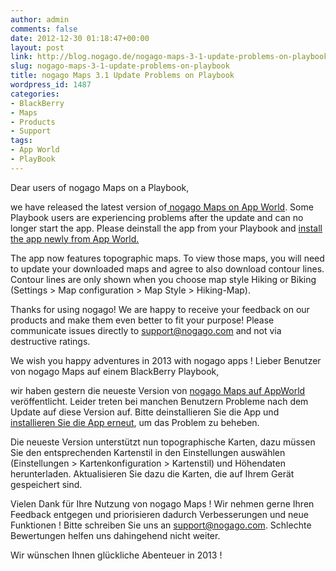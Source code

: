 ```yaml
---
author: admin
comments: false
date: 2012-12-30 01:18:47+00:00
layout: post
link: http://blog.nogago.de/nogago-maps-3-1-update-problems-on-playbook/
slug: nogago-maps-3-1-update-problems-on-playbook
title: nogago Maps 3.1 Update Problems on Playbook
wordpress_id: 1487
categories:
- BlackBerry
- Maps
- Products
- Support
tags:
- App World
- PlayBook
---
```


Dear users of nogago Maps on a Playbook,

we have released the latest version of[ nogago Maps on App World](http://appworld.blackberry.com/webstore/content/128568/). Some Playbook users are experiencing problems after the update and can no longer start the app. Please deinstall the app from your Playbook and [install the app newly from App World.](http://appworld.blackberry.com/webstore/content/128568/)

The app now features topographic maps. To view those maps, you will need to update your downloaded maps and agree to also download contour lines. Contour lines are only shown when you choose map style Hiking or Biking (Settings > Map configuration > Map Style > Hiking-Map). 

Thanks for using nogago! We are happy to receive your feedback on our products and make them even better to fit your purpose! Please communicate issues directly to [support@nogago.com](mailto:support@nogago.com) and not via destructive ratings.

We wish you happy adventures in 2013 with nogago apps !
Lieber Benutzer von nogago Maps auf einem BlackBerry Playbook,

wir haben gestern die neueste Version von [nogago Maps auf AppWorld](http://appworld.blackberry.com/webstore/content/128568/) veröffentlicht. Leider treten bei manchen Benutzern Probleme nach dem Update auf diese Version auf. Bitte deinstallieren Sie die App und [installieren Sie die App erneut](http://appworld.blackberry.com/webstore/content/128568/), um das Problem zu beheben. 

Die neueste Version unterstützt nun topographische Karten, dazu müssen Sie den entsprechenden Kartenstil in den Einstellungen auswählen (Einstellungen > Kartenkonfiguration > Kartenstil) und Höhendaten herunterladen. Aktualisieren Sie dazu die Karten, die auf Ihrem Gerät gespeichert sind.

Vielen Dank für Ihre Nutzung von nogago Maps ! Wir nehmen gerne Ihren Feedback entgegen und priorisieren dadurch Verbesserungen und neue Funktionen ! Bitte schreiben Sie uns an support@nogago.com. Schlechte Bewertungen helfen uns dahingehend nicht weiter.

Wir wünschen Ihnen glückliche Abenteuer in 2013 !
